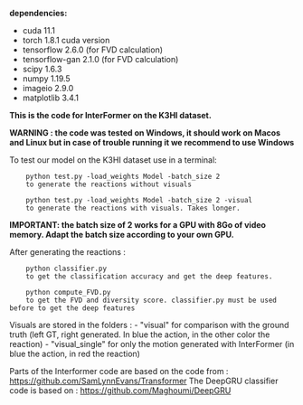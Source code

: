 **dependencies:**

- cuda 11.1
- torch 1.8.1 cuda version
- tensorflow 2.6.0 (for FVD calculation)
- tensorflow-gan 2.1.0 (for FVD calculation)
- scipy 1.6.3
- numpy 1.19.5
- imageio 2.9.0
- matplotlib 3.4.1


**This is the code for InterFormer on the K3HI dataset.**

**WARNING : the code was tested on Windows, it should work on Macos and Linux but in case of trouble running it we recommend to use Windows**

To test our model on the K3HI dataset use in a terminal:
```
	python test.py -load_weights Model -batch_size 2
	to generate the reactions without visuals
	
	python test.py -load_weights Model -batch_size 2 -visual
	to generate the reactions with visuals. Takes longer.
```

**IMPORTANT: the batch size of 2 works for a GPU with 8Go of video memory. Adapt the batch size according to your own GPU.**
	
After generating the reactions :
```
	python classifier.py
	to get the classification accuracy and get the deep features.
	
	python compute_FVD.py
	to get the FVD and diversity score. classifier.py must be used before to get the deep features
```	
	
Visuals are stored in the folders :
	- "visual" for comparison with the ground truth (left GT, right generated. In blue the action, in the other color the reaction)
	- "visual_single" for only the motion generated with InterFormer (in blue the action, in red the reaction)
	


Parts of the Interformer code are based on the code from  : https://github.com/SamLynnEvans/Transformer
The DeepGRU classifier code is based on : https://github.com/Maghoumi/DeepGRU
